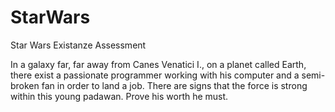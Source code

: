 # StarWars
Star Wars  Existanze Assessment 

In a galaxy far, far away from Canes Venatici I., on a planet called Earth, there exist a passionate programmer working with his computer and a semi-broken fan in order to land a job. There are signs that the force is strong within this young padawan. Prove his worth he must.